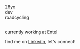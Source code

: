 ### 
 26yo
 <br>
 dev
 <br>
 roadcycling
 <br>
 <br>

 currently working at Entel
 <br>
 <p>find me on  <a href="https://www.linkedin.com/in/sebgarridor/">LinkedIn</a>, let's connect!
</p>
  


<!--
**sebgarridor/sebgarridor** is a ✨ _special_ ✨ repository because its `README.md` (this file) appears on your GitHub profile.

Here are some ideas to get you started:

- 🔭 I’m currently working on ...
- 🌱 I’m currently learning ...
- 👯 I’m looking to collaborate on ...
- 🤔 I’m looking for help with ...
- 💬 Ask me about ...
- 📫 How to reach me: ...
- 😄 Pronouns: ...
- ⚡ Fun fact: ...
-->
